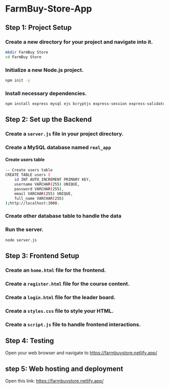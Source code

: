 # FarmBuy-Store-App


## Step 1: Project Setup

### Create a new directory for your project and navigate into it.
```bash
mkdir FarmBuy Store
cd FarmBuy Store
```
### Initialize a new Node.js project.
```bash
npm init -y
```
### Install necessary dependencies.
```bash
npm install express mysql ejs bcryptjs express-session express-validator
```

## Step 2: Set up the Backend

### Create a `server.js` file in your project directory.

### Create a MySQL database named `real_app` 

#### Create users table
```bash
-- Create users table
CREATE TABLE users (
    id INT AUTO_INCREMENT PRIMARY KEY,
    username VARCHAR(255) UNIQUE,
    password VARCHAR(255),
    email VARCHAR(255) UNIQUE,
    full_name VARCHAR(255)
);http://localhost:3000.
```
### Create other database table to handle the data

### Run the server.
```bash
node server.js
```

## Step 3: Frontend Setup

### Create an `home.html` file for the frontend.

### Create a `register.html` file for the course content.

### Create a `login.html` file for the leader board.

### Create a `styles.css` file to style your HTML.

### Create a `script.js` file to handle frontend interactions.

## Step 4: Testing
Open your web browser and navigate to https://farmbuystore.netlify.app/
## step 5: Web hosting and deployment
Open this link: https://farmbuystore.netlify.app/
